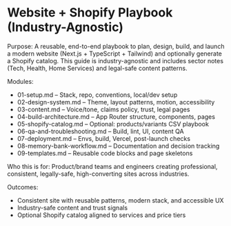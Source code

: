 # Website + Shopify Playbook (Industry-Agnostic)

Purpose: A reusable, end-to-end playbook to plan, design, build, and launch a modern website (Next.js + TypeScript + Tailwind) and optionally generate a Shopify catalog. This guide is industry-agnostic and includes sector notes (Tech, Health, Home Services) and legal-safe content patterns.

Modules:
- 01-setup.md – Stack, repo, conventions, local/dev setup
- 02-design-system.md – Theme, layout patterns, motion, accessibility
- 03-content.md – Voice/tone, claims policy, trust, legal pages
- 04-build-architecture.md – App Router structure, components, pages
- 05-shopify-catalog.md – Optional: products/variants CSV playbook
- 06-qa-and-troubleshooting.md – Build, lint, UI, content QA
- 07-deployment.md – Envs, build, Vercel, post-launch checks
- 08-memory-bank-workflow.md – Documentation and decision tracking
- 09-templates.md – Reusable code blocks and page skeletons

Who this is for: Product/brand teams and engineers creating professional, consistent, legally-safe, high-converting sites across industries.

Outcomes:
- Consistent site with reusable patterns, modern stack, and accessible UX
- Industry-safe content and trust signals
- Optional Shopify catalog aligned to services and price tiers
